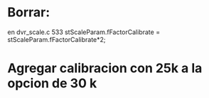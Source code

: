 # Borrar:
en dvr_scale.c
 533  stScaleParam.fFactorCalibrate = stScaleParam.fFactorCalibrate*2;

# Agregar calibracion con 25k a la opcion de 30 k 